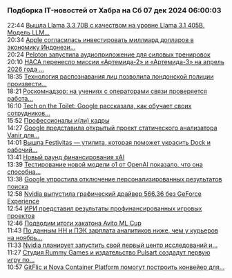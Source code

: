 <h3>Подборка IT-новостей от Хабра на Сб 07 дек 2024 06:00:03</h3>
<div class="rss">
  <span class="smaller gray hspace">22:44</span>
  <a class="nodecor" href="https://habr.com/ru/news/864668/?utm_source=habrahabr&utm_medium=rss&utm_campaign=864668">Вышла Llama 3.3 70B с качеством на уровне Llama 3.1 405B. Модель LLM...</a>
</div>
<div class="rss">
  <span class="smaller gray hspace">20:34</span>
  <a class="nodecor" href="https://habr.com/ru/news/864652/?utm_source=habrahabr&utm_medium=rss&utm_campaign=864652">Apple согласилась инвестировать миллиард долларов в экономику Индонези...</a>
</div>
<div class="rss">
  <span class="smaller gray hspace">20:24</span>
  <a class="nodecor" href="https://habr.com/ru/news/864650/?utm_source=habrahabr&utm_medium=rss&utm_campaign=864650">Peloton запустила аудиоприложение для силовых тренировок</a>
</div>
<div class="rss">
  <span class="smaller gray hspace">20:10</span>
  <a class="nodecor" href="https://habr.com/ru/news/864636/?utm_source=habrahabr&utm_medium=rss&utm_campaign=864636">НАСА перенесло миссии «Артемида-2» и «Артемида-3» на апрель 2026 года ...</a>
</div>
<div class="rss">
  <span class="smaller gray hspace">18:35</span>
  <a class="nodecor" href="https://habr.com/ru/news/864624/?utm_source=habrahabr&utm_medium=rss&utm_campaign=864624">Технология распознавания лиц позволила лондонской полиции произвести...</a>
</div>
<div class="rss">
  <span class="smaller gray hspace">18:21</span>
  <a class="nodecor" href="https://habr.com/ru/news/864622/?utm_source=habrahabr&utm_medium=rss&utm_campaign=864622">Роскомнадзор: на учениях с операторами связи проверяется работа...</a>
</div>
<div class="rss">
  <span class="smaller gray hspace">16:10</span>
  <a class="nodecor" href="https://habr.com/ru/news/864612/?utm_source=habrahabr&utm_medium=rss&utm_campaign=864612">Tech on the Toilet: Google рассказала, как обучает своих сотрудников...</a>
</div>
<div class="rss">
  <span class="smaller gray hspace">15:52</span>
  <a class="nodecor" href="https://habr.com/ru/news/864606/?utm_source=habrahabr&utm_medium=rss&utm_campaign=864606">Профессионалы и(ли) кадры</a>
</div>
<div class="rss">
  <span class="smaller gray hspace">14:27</span>
  <a class="nodecor" href="https://habr.com/ru/news/864590/?utm_source=habrahabr&utm_medium=rss&utm_campaign=864590">Google представила открытый проект статического анализатора Vanir для...</a>
</div>
<div class="rss">
  <span class="smaller gray hspace">14:01</span>
  <a class="nodecor" href="https://habr.com/ru/news/864578/?utm_source=habrahabr&utm_medium=rss&utm_campaign=864578">Вышла Festivitas — утилита, которая поможет украсить Dock и рабочий...</a>
</div>
<div class="rss">
  <span class="smaller gray hspace">13:41</span>
  <a class="nodecor" href="https://habr.com/ru/companies/bothub/news/864570/?utm_source=habrahabr&utm_medium=rss&utm_campaign=864570">Новый раунд финансирования xAI</a>
</div>
<div class="rss">
  <span class="smaller gray hspace">13:39</span>
  <a class="nodecor" href="https://habr.com/ru/news/864566/?utm_source=habrahabr&utm_medium=rss&utm_campaign=864566">Тестирование новой модели o1 от OpenAI показало, что она способна...</a>
</div>
<div class="rss">
  <span class="smaller gray hspace">13:38</span>
  <a class="nodecor" href="https://habr.com/ru/news/864564/?utm_source=habrahabr&utm_medium=rss&utm_campaign=864564">Google упростила отключение персонализированных результатов поиска</a>
</div>
<div class="rss">
  <span class="smaller gray hspace">12:58</span>
  <a class="nodecor" href="https://habr.com/ru/news/864538/?utm_source=habrahabr&utm_medium=rss&utm_campaign=864538">Nvidia выпустила графический драйвер 566.36 без GeForce Experience</a>
</div>
<div class="rss">
  <span class="smaller gray hspace">12:54</span>
  <a class="nodecor" href="https://habr.com/ru/news/864534/?utm_source=habrahabr&utm_medium=rss&utm_campaign=864534">ИРИ представил результаты профинансированных игровых проектов</a>
</div>
<div class="rss">
  <span class="smaller gray hspace">12:46</span>
  <a class="nodecor" href="https://habr.com/ru/companies/avito/news/864532/?utm_source=habrahabr&utm_medium=rss&utm_campaign=864532">Подводим итоги хакатона Avito ML Cup</a>
</div>
<div class="rss">
  <span class="smaller gray hspace">11:43</span>
  <a class="nodecor" href="https://habr.com/ru/news/864486/?utm_source=habrahabr&utm_medium=rss&utm_campaign=864486">По данным HH и ПЭК зарплата аналитиков ниже, чем у курьеров на ноябрь...</a>
</div>
<div class="rss">
  <span class="smaller gray hspace">11:33</span>
  <a class="nodecor" href="https://habr.com/ru/news/864506/?utm_source=habrahabr&utm_medium=rss&utm_campaign=864506">Nvidia планирует запустить свой первый центр исследований и...</a>
</div>
<div class="rss">
  <span class="smaller gray hspace">11:27</span>
  <a class="nodecor" href="https://habr.com/ru/companies/miip/news/863562/?utm_source=habrahabr&utm_medium=rss&utm_campaign=863562">Студия Rummy Games и издательство Pulsart создадут первую игру по...</a>
</div>
<div class="rss">
  <span class="smaller gray hspace">10:57</span>
  <a class="nodecor" href="https://habr.com/ru/companies/orion_soft/news/864404/?utm_source=habrahabr&utm_medium=rss&utm_campaign=864404">GitFlic и Nova Container Platform помогут построить конвейер для...</a>
</div>